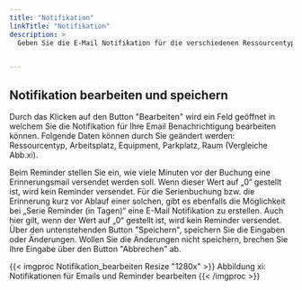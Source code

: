 ```yaml
---
title: "Notifikation"
linkTitle: "Notifikation"
description: >
  Geben Sie die E-Mail Notifikation für die verschiedenen Ressourcentypen wie Räume, Arbeitsplätze, Equipment und Parkplätze an. Dabei unterscheiden Sie zwischen Buchungsnotifikation und Reminder. Wenn die Notifikation aktiviert ist, wird beim Abschluss einer Reservation eine Bestätigungsmail versendet. 


---
```


## Notifikation bearbeiten und speichern
Durch das Klicken auf den Button "Bearbeiten" wird ein Feld geöffnet in welchem Sie die Notifikation für Ihre Email Benachrichtigung bearbeiten können. 
Folgende Daten können durch Sie geändert werden: Ressourcentyp, Arbeitsplatz, Equipment, Parkplatz, Raum (Vergleiche Abb.xi). 

Beim Reminder stellen Sie ein, wie viele Minuten vor der Buchung eine Erinnerungsmail versendet werden soll. Wenn dieser Wert auf „0“ gestellt ist, wird kein Reminder versendet. Für die Serienbuchung bzw. die Erinnerung kurz vor Ablauf einer solchen, gibt es ebenfalls die Möglichkeit bei „Serie Reminder (in Tagen)“ eine E-Mail Notifikation zu erstellen. Auch hier gilt, wenn der Wert auf „0“ gestellt ist, wird kein Reminder versendet.
Über den untenstehenden Button "Speichern", speichern Sie die Eingaben oder Änderungen. Wollen Sie die Änderungen nicht speichern, brechen Sie Ihre Eingabe über den Button "Abbrechen" ab. 

{{< imgproc Notifikation_bearbeiten Resize "1280x" >}}
Abbildung xi: Notifikationen für Emails und Reminder bearbeiten
{{< /imgproc >}}


